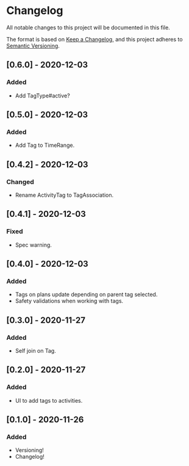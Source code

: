 # Changelog

All notable changes to this project will be documented in this file.

The format is based on [Keep a Changelog](https://keepachangelog.com/en/1.0.0/),
and this project adheres to [Semantic Versioning](https://semver.org/spec/v2.0.0.html).

## [0.6.0] - 2020-12-03

### Added

- Add TagType#active?

## [0.5.0] - 2020-12-03

### Added

- Add Tag to TimeRange.

## [0.4.2] - 2020-12-03

### Changed

- Rename ActivityTag to TagAssociation.

## [0.4.1] - 2020-12-03

### Fixed

- Spec warning.

## [0.4.0] - 2020-12-03

### Added

- Tags on plans update depending on parent tag selected.
- Safety validations when working with tags.

## [0.3.0] - 2020-11-27

### Added

- Self join on Tag.

## [0.2.0] - 2020-11-27

### Added

- UI to add tags to activities.

## [0.1.0] - 2020-11-26

### Added

- Versioning!
- Changelog!
